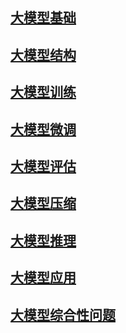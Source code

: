 

## [大模型基础](https://github.com/liguodongiot/llm-action/blob/main/llm_interview/base.md)

## [大模型结构](https://github.com/liguodongiot/llm-action/blob/main/llm_interview/llm-algo.md)

## [大模型训练](https://github.com/liguodongiot/llm-action/blob/main/llm_interview/llm-train.md)

## [大模型微调](https://github.com/liguodongiot/llm-action/blob/main/llm_interview/llm-ft.md)

## [大模型评估](https://github.com/liguodongiot/llm-action/blob/main/llm_interview/llm-eval.md)

## [大模型压缩](https://github.com/liguodongiot/llm-action/blob/main/llm_interview/llm-compress.md)

## [大模型推理](https://github.com/liguodongiot/llm-action/blob/main/llm_interview/llm-inference.md)

## [大模型应用](https://github.com/liguodongiot/llm-action/blob/main/llm_interview/llm-app.md)

## [大模型综合性问题](https://github.com/liguodongiot/llm-action/blob/main/llm_interview/comprehensive.md)
